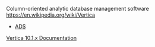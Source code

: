 Column-oriented analytic database management software
https://en.wikipedia.org/wiki/Vertica

- [ADS](ADS.md)


[Vertica 10.1.x Documentation](https://www.vertica.com/docs/10.1.x/HTML/Content/Home.htm)



